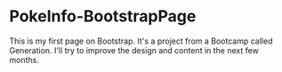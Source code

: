 # PokeInfo-BootstrapPage

This is my first page on Bootstrap.
It's a project from a Bootcamp called Generation.
I'll try to improve the design and content in the next few months.
